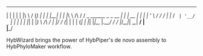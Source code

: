   _    _       _ __          ___                  _ 
 | |  | |     | |\ \        / (_)                | |
 | |__| |_   _| |_\ \  /\  / / _ ______ _ _ __ __| |
 |  __  | | | | '_ \ \/  \/ / | |_  / _` | '__/ _` |
 | |  | | |_| | |_) \  /\  /  | |/ / (_| | | | (_| |
 |_|  |_|\__, |_.__/ \/  \/   |_/___\__,_|_|  \__,_|
          __/ |                                     
         |___/                                      

HybWizard brings the power of HybPiper's de novo assembly to HybPhyloMaker workflow. 
